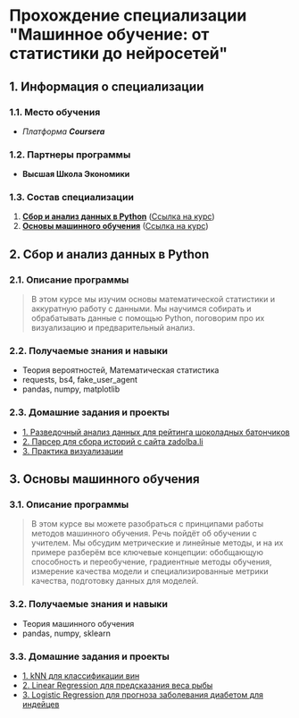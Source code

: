 # Прохождение специализации "Машинное обучение: от статистики до нейросетей"

## **1. Информация о специализации**
### 1.1. Место обучения
- *Платформа __Coursera__*
### 1.2. Партнеры программы
- **Высшая Школа Экономики**

### 1.3. Состав специализации
1. [**Сбор и анализ данных в Python**](#data_collection_and_analysis) ([Ссылка на курс](https://www.coursera.org/learn/data-collection-and-analysis-in-python))
2. [**Основы машинного обучения**](#fundamentals_ml) ([Ссылка на курс](https://www.coursera.org/learn/machine-learning-foundations))

## **2. Сбор и анализ данных в Python** <a name="data_collection_and_analysis"></a>

### 2.1. Описание программы
> В этом курсе мы изучим основы математической статистики и аккуратную работу с данными. Мы научимся собирать и обрабатывать данные с помощью Python, поговорим про их визуализацию и предварительный анализ. 
### 2.2. Получаемые знания и навыки
* Теория вероятностей, Математическая статистика
* requests, bs4, fake_user_agent
* pandas, numpy, matplotlib
### 2.3. Домашние задания и проекты
* [1. Разведочный анализ данных для рейтинга шоколадных батончиков](https://github.com/Daniil-Solo/Machine-learning-HSE-Specialization/tree/main/Data%20collection%20and%20analysis%20in%20Python/Chocolate%20Bar%20Ratings)
* [2. Парсер для сбора историй с сайта zadolba.li](https://github.com/Daniil-Solo/Machine-learning-HSE-Specialization/tree/main/Data%20collection%20and%20analysis%20in%20Python/Parsing%20of%20articles)
* [3. Практика визуализации](https://github.com/Daniil-Solo/Machine-learning-HSE-Specialization/tree/main/Data%20collection%20and%20analysis%20in%20Python/Master%20of%20visualization)

## **3. Основы машинного обучения** <a name="fundamentals_ml"></a>

### 3.1. Описание программы
> В этом курсе вы можете разобраться с принципами работы методов машинного обучения. Речь пойдёт об обучении с учителем. Мы обсудим метрические и линейные методы, и на их примере разберём все ключевые концепции: обобщающую способность и переобучение, градиентные методы обучения, измерение качества модели и специализированные метрики качества, подготовку данных для моделей. 
### 3.2. Получаемые знания и навыки
* Теория машинного обучения
* pandas, numpy, sklearn
### 3.3. Домашние задания и проекты
* [1. kNN для классификации вин](https://github.com/Daniil-Solo/Machine-learning-HSE-Specialization/tree/main/Fundamentals%20of%20Machine%20Learning/kNN%20wine-dataset)
* [2. Linear Regression для предсказания веса рыбы](https://github.com/Daniil-Solo/Machine-learning-HSE-Specialization/tree/main/Fundamentals%20of%20Machine%20Learning/LinReg%20fish-market)
* [3. Logistic Regression для прогноза заболевания диабетом для индейцев](https://github.com/Daniil-Solo/Machine-learning-HSE-Specialization/tree/main/Fundamentals%20of%20Machine%20Learning/LogReg%20Indians%20Diabetes)
